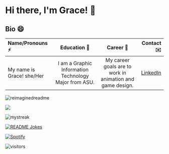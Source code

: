# Hi there, I'm Grace! 👋
 
## Bio 😄 

|Name/Pronouns ⚡         |   Education 🌱                                        |   Career 🔭                                               |  Contact ✉️   |
| :---                     |    :----:                                             |    :----:                                                 |          ---: |
|My name is Grace! she/Her | I am a Graphic Information Technology Major from ASU. | My career goals are to work in animation and game design. | [LinkedIn](https://linkedin.com/in/grace-graham-685465181/) |

<p float="left">      
    <img src="https://myreadme.vercel.app/api/embed/gtgraha1?panels=userstatistics,toprepositories,toplanguages,commitgraph" alt="reimaginedreadme" />
</p>

<p float="left">  
    <img src="https://github-profile-trophy.vercel.app/?username=gtgraha1&theme=juicyfresh&no-bg=true" />
</p>

<p float="left">  
    <img src="https://github-readme-streak-stats.herokuapp.com/?user=gtgraha1&theme=tokyonight" alt="mystreak"/>
</p>

    
<p float="left">  
    <a href="https://readme-jokes.vercel.app"><img align="center" src="https://readme-jokes.vercel.app/api" alt="README Jokes"></a>
</p>


[![Spotify](https://novatorem.bgstatic.vercel.app/api/spotify)](https://open.spotify.com/artist/6hyCmqlpgEhkMKKr65sFgI)

![visitors](https://visitor-badge.laobi.icu/badge?page_id=gtgraha1.gtgraha1)




